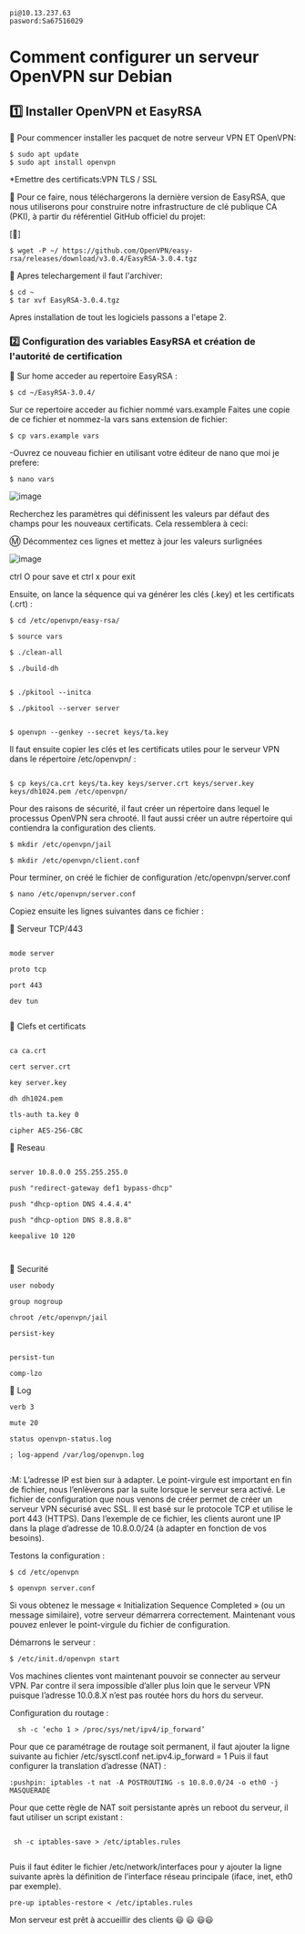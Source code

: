 ```
pi@10.13.237.63 
pasword:Sa67516029
```

# Comment configurer un serveur OpenVPN sur Debian 




## :one:  Installer OpenVPN et EasyRSA

:pushpin: Pour commencer installer les pacquet de notre serveur VPN ET OpenVPN:

```
$ sudo apt update
$ sudo apt install openvpn
```

*Emettre des certificats:VPN TLS / SSL

:pushpin: Pour ce faire, nous téléchargerons la dernière version de EasyRSA, que nous utiliserons pour construire notre infrastructure de clé publique CA (PKI), à partir du référentiel GitHub officiel du projet:




[🎥] 

```
$ wget -P ~/ https://github.com/OpenVPN/easy-rsa/releases/download/v3.0.4/EasyRSA-3.0.4.tgz
```



:pushpin: Apres telechargement il faut l'archiver:
```
$ cd ~
$ tar xvf EasyRSA-3.0.4.tgz

```
Apres installation de tout les logiciels passons a l'etape 2.

### :two: Configuration des variables EasyRSA et création de l'autorité de certification

:pushpin: Sur home acceder au repertoire EasyRSA :

```
$ cd ~/EasyRSA-3.0.4/

```
Sur ce repertoire acceder au fichier  nommé vars.example
Faites une copie de ce fichier et nommez-la vars sans extension de fichier:


```
$ cp vars.example vars

```
-Ouvrez ce nouveau fichier en utilisant votre éditeur de nano que moi je prefere:

```
$ nano vars

```








![image](vars.PNG)






Recherchez les paramètres qui définissent les valeurs par défaut des champs pour les nouveaux certificats. Cela ressemblera à ceci:



:m: Décommentez ces lignes et mettez à jour les valeurs surlignées



![image](Cap1.PNG)



ctrl O pour save et ctrl x pour exit 

Ensuite, on lance la séquence qui va générer les clés (.key) et les
certificats (.crt) :
```
$ cd /etc/openvpn/easy-rsa/

```
```
$ source vars

```
```
$ ./clean-all

```
```
$ ./build-dh

```

```

$ ./pkitool --initca

```
```
$ ./pkitool --server server

```
```

$ openvpn --genkey --secret keys/ta.key

```
Il faut ensuite copier les clés et les certificats utiles pour le serveur
VPN dans le répertoire /etc/openvpn/ :
```

$ cp keys/ca.crt keys/ta.key keys/server.crt keys/server.key keys/dh1024.pem /etc/openvpn/

```
Pour des raisons de sécurité, il faut créer un répertoire 
dans lequel le processus OpenVPN sera chrooté. Il faut aussi créer
un autre répertoire qui contiendra la configuration des clients.
```
$ mkdir /etc/openvpn/jail

```
```
$ mkdir /etc/openvpn/client.conf

```
Pour terminer, on créé le fichier de configuration
/etc/openvpn/server.conf

```
$ nano /etc/openvpn/server.conf

```

Copiez ensuite les lignes suivantes dans ce fichier :


:pushpin: Serveur TCP/443

```

mode server

proto tcp

port 443

dev tun


```


:pushpin: Clefs et certificats

```

ca ca.crt

cert server.crt

key server.key

dh dh1024.pem

tls-auth ta.key 0

cipher AES-256-CBC

```

:pushpin: Reseau

```

server 10.8.0.0 255.255.255.0

push "redirect-gateway def1 bypass-dhcp"

push "dhcp-option DNS 4.4.4.4"

push "dhcp-option DNS 8.8.8.8"

keepalive 10 120



```

 :pushpin: Securité

```
user nobody

group nogroup

chroot /etc/openvpn/jail

persist-key 


persist-tun

comp-lzo

```

:pushpin: Log
```
verb 3

mute 20

status openvpn-status.log

; log-append /var/log/openvpn.log


```

 :M: L’adresse IP est bien sur à adapter.
Le point-virgule est important en fin de fichier, nous l’enlèverons par
la suite lorsque le serveur sera activé.
Le fichier de configuration que nous venons de créer permet de créer
un serveur VPN sécurisé avec SSL. Il est basé sur le protocole TCP et
utilise le port 443 (HTTPS). Dans l’exemple de ce fichier, les clients
auront une IP dans la plage d’adresse de 10.8.0.0/24 (à adapter en
fonction de vos besoins).

Testons la configuration :

```
$ cd /etc/openvpn

$ openvpn server.conf

```
Si vous obtenez le message « Initialization Sequence Completed » (ou
un message similaire), votre serveur démarrera correctement.
Maintenant vous pouvez enlever le point-virgule du fichier de
configuration.

Démarrons le serveur :
```
$ /etc/init.d/openvpn start

```
Vos machines clientes vont maintenant pouvoir se connecter au
serveur VPN. Par contre il sera impossible d’aller plus loin que le
serveur VPN puisque l’adresse 10.0.8.X n’est pas routée hors du hors du
serveur.

Configuration du routage :

```
  sh -c ‘echo 1 > /proc/sys/net/ipv4/ip_forward’

```
Pour que ce paramétrage de routage soit permanent, il faut ajouter
la ligne suivante au fichier /etc/sysctl.conf
net.ipv4.ip_forward = 1
Puis il faut configurer la translation d’adresse (NAT) :


```
:pushpin: iptables -t nat -A POSTROUTING -s 10.8.0.0/24 -o eth0 -j MASQUERADE

```
Pour que cette règle de NAT soit persistante après un reboot du
serveur, il faut utiliser un script existant :

```

 sh -c iptables-save > /etc/iptables.rules


```
Puis il faut éditer le fichier /etc/network/interfaces pour y ajouter la
ligne suivante après la définition de l’interface réseau principale
(iface, inet, eth0 par exemple).


```
pre-up iptables-restore < /etc/iptables.rules

```


Mon serveur est prêt à accueillir des clients :smiley: :smiley: :smiley::smiley:





